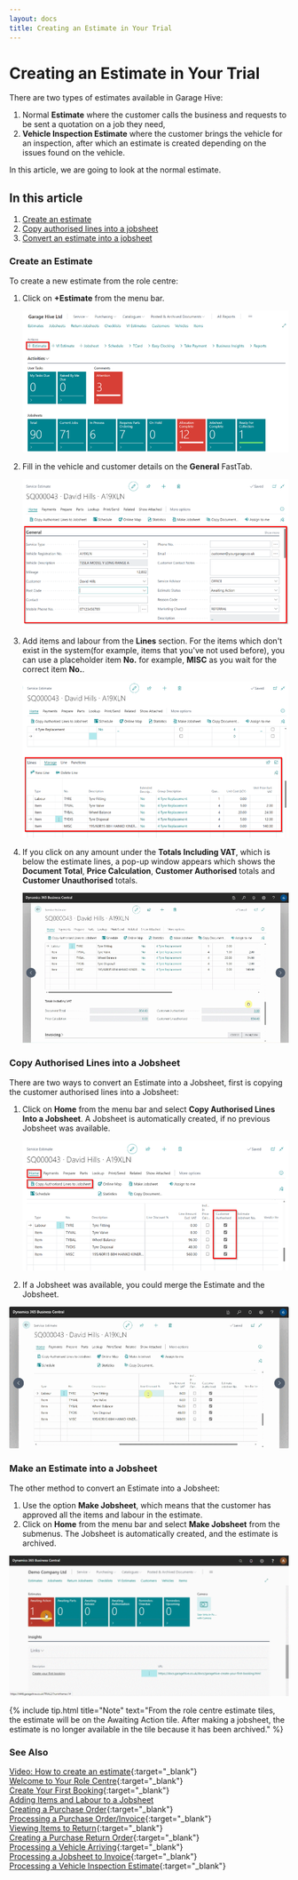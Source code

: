 ```yaml
---
layout: docs
title: Creating an Estimate in Your Trial
---
```


# Creating an Estimate in Your Trial
There are two types of estimates available in Garage Hive: 
1. Normal **Estimate** where the customer calls the business and requests to be sent a quotation on a job they need,
2. **Vehicle Inspection Estimate** where the customer brings the vehicle for an inspection, after which an estimate is created depending on the issues found on the vehicle.

In this article,  we are going to look at the normal estimate.

## In this article

1. [Create an estimate](#open-the-jobsheet-via-the-schedule)
2. [Copy authorised lines into a jobsheet](#adding-items-and-labour-in-the-jobsheet-manually)
3. [Convert an estimate into a jobsheet](#adding-items-and-labour-in-the-jobsheet-using-service-packages)

### Create an Estimate
To create a new estimate from the role centre:
1. Click on **+Estimate** from the menu bar.

   ![](media/garagehive-trial-creating-an-estimate1.png)

2. Fill in the vehicle and customer details on the **General** FastTab.

   ![](media/garagehive-trial-creating-an-estimate2.png)

3. Add items and labour from the **Lines** section. For the items which don't exist in the system(for example, items that you've not used before), you can use a placeholder item **No.** for example, **MISC** as you wait for the correct item **No.**.

   ![](media/garagehive-trial-creating-an-estimate3.png)

4. If you click on any amount under the **Totals Including VAT**, which is below the estimate lines, a pop-up window appears which shows the **Document Total**, **Price Calculation**, **Customer Authorised** totals and **Customer Unauthorised** totals.

   ![](media/garagehive-trial-create-an-estimate1.gif)

### Copy Authorised Lines into a Jobsheet
There are two ways to convert an Estimate into a Jobsheet, first is copying the customer authorised lines into a Jobsheet:
1. Click on **Home** from the menu bar and select **Copy Authorised Lines Into a Jobsheet**. A Jobsheet is automatically created, if no previous Jobsheet was available. 

   ![](media/garagehive-trial-creating-an-estimate4.png)

2. If a Jobsheet was available, you could merge the Estimate and the Jobsheet.

![](media/garagehive-trial-creating-an-estimate3.gif)

### Make an Estimate into a Jobsheet

The other method to convert an Estimate into a Jobsheet:
1. Use the option **Make Jobsheet**, which means that the customer has approved all the items and labour in the estimate.
2. Click on **Home** from the menu bar and select **Make Jobsheet** from the submenus. The Jobsheet is automatically created, and the estimate is archived.

![](media/garagehive-trial-creating-an-estimate4.gif)

{% include tip.html title="Note" text="From the role centre estimate tiles, the estimate will be on the Awaiting Action tile. After making a jobsheet, the estimate is no longer available in the tile because it has been archived." %}


### **See Also**

[Video: How to create an estimate](https://www.youtube.com/watch?v=otMUsW5hGAA){:target="_blank"} \
[Welcome to Your Role Centre](garagehive-trial-welcome-to-the-role-centre.html){:target="_blank"} \
[Create Your First Booking](garagehive-trial-creating-your-first-booking.html){:target="_blank"} \
[Adding Items and Labour to a Jobsheet](garagehive-trial-adding-items-and-labour-to-a-jobsheet.html) \
[Creating a Purchase Order](garagehive-trial-creating-a-purchase-order.html){:target="_blank"} \
[Processing a Purchase Order/Invoice](garagehive-trial-processing-a-purchase-order.html){:target="_blank"} \
[Viewing Items to Return](garagehive-trial-viewing-items-to-return.html){:target="_blank"} \
[Creating a Purchase Return Order](garagehive-trial-creating-a-purchase-return-order.html){:target="_blank"} \
[Processing a Vehicle Arriving](garagehive-trial-processing-a-vehicle-arriving.html){:target="_blank"} \
[Processing a Jobsheet to Invoice](garagehive-trial-processing-a-jobsheet-to-invoice.html){:target="_blank"} \
[Processing a Vehicle Inspection Estimate](garagehive-trial-processing-a-vehicle-inspection-estimate.html){:target="_blank"}